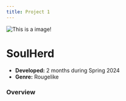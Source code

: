 ```yaml
---
title: Project 1
---
```


![This is a image!](https://via.placeholder.com/1920x1080 "Image caption")

# SoulHerd

- **Developed:**  2 months during Spring 2024
- **Genre:** Rougelike

### Overview
